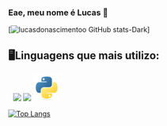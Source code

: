 ### Eae, meu nome é Lucas 👋

[![lucasdonascimentoo GitHub stats-Dark](https://github-readme-stats.vercel.app/api?username=lucasdonascimentoo&show_icons=true&theme=dark#gh-dark-mode-only)]

## 🖥️Linguagens que mais utilizo:
<div style= " display: inline; margin: 10px;">
  <img  width = "55px" src="https://cdn.jsdelivr.net/gh/devicons/devicon/icons/html5/html5-plain-wordmark.svg" />
  <img  width = "55px" src="https://cdn.jsdelivr.net/gh/devicons/devicon/icons/css3/css3-plain-wordmark.svg" />
  <img  width = "55px" src="https://raw.githubusercontent.com/devicons/devicon/master/icons/python/python-original.svg">
  </div><br>
  
  [![Top Langs](https://github-readme-stats.vercel.app/api/top-langs/?username=lucasdonascimentoo)](https://github.com/lucasdonascimentoo/github-readme-stats)
  
